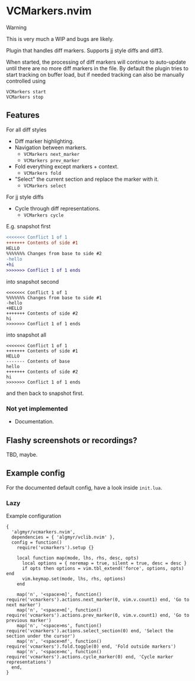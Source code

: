 # VCMarkers.nvim

> [!WARNING]
> This is very much a WIP and bugs are likely.

Plugin that handles diff markers. Supports jj style diffs and diff3.

When started, the processing of diff markers will continue to auto-update until
there are no more diff markers in the file. By default the plugin tries to
start tracking on buffer load, but if needed tracking can also be manually
controlled using
```
VCMarkers start
VCMarkers stop
```

## Features

For all diff styles

* Diff marker highlighting.
* Navigation between markers.
  * `VCMarkers next_marker`
  * `VCMarkers prev_marker`
* Fold everything except markers + context.
  * `VCMarkers fold`
* "Select" the current section and replace the marker with it.
  * `VCMarkers select`

For jj style diffs

* Cycle through diff representations.
  * `VCMarkers cycle`

E.g. snapshot first
```diff
<<<<<<< Conflict 1 of 1
+++++++ Contents of side #1
HELLO
%%%%%%% Changes from base to side #2
-hello
+hi
>>>>>>> Conflict 1 of 1 ends
```
into snapshot second
```
<<<<<<< Conflict 1 of 1
%%%%%%% Changes from base to side #1
-hello
+HELLO
+++++++ Contents of side #2
hi
>>>>>>> Conflict 1 of 1 ends
```
into snapshot all
```
<<<<<<< Conflict 1 of 1
+++++++ Contents of side #1
HELLO
------- Contents of base
hello
+++++++ Contents of side #2
hi
>>>>>>> Conflict 1 of 1 ends
```
and then back to snapshot first.

### Not yet implemented

* Documentation.

## Flashy screenshots or recordings?
TBD, maybe.

## Example config
For the documented default config, have a look inside `init.lua`.

### Lazy
Example configuration
```
{
  'algmyr/vcmarkers.nvim',
  dependencies = { 'algmyr/vclib.nvim' },
  config = function()
    require('vcmarkers').setup {}

    local function map(mode, lhs, rhs, desc, opts)
      local options = { noremap = true, silent = true, desc = desc }
      if opts then options = vim.tbl_extend('force', options, opts) end
      vim.keymap.set(mode, lhs, rhs, options)
    end

    map('n', '<space>m]', function() require('vcmarkers').actions.next_marker(0, vim.v.count1) end, 'Go to next marker')
    map('n', '<space>m[', function() require('vcmarkers').actions.prev_marker(0, vim.v.count1) end, 'Go to previous marker')
    map('n', '<space>ms', function() require('vcmarkers').actions.select_section(0) end, 'Select the section under the cursor')
    map('n', '<space>mf', function() require('vcmarkers').fold.toggle(0) end, 'Fold outside markers')
    map('n', '<space>mc', function() require('vcmarkers').actions.cycle_marker(0) end, 'Cycle marker representations')
  end,
}
```
